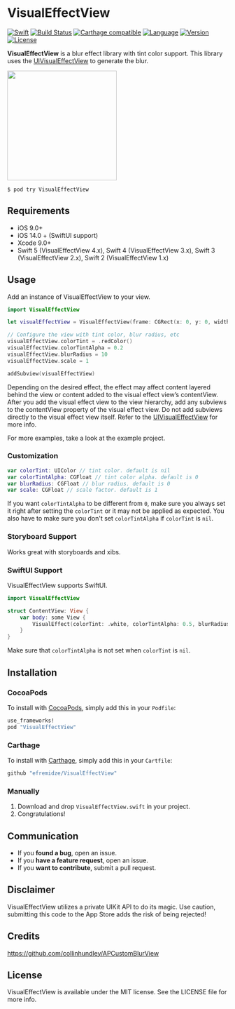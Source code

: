 # VisualEffectView

[![Swift](https://github.com/efremidze/VisualEffectView/actions/workflows/ci.yml/badge.svg)](https://github.com/efremidze/VisualEffectView/actions/workflows/ci.yml)
[![Build Status](https://travis-ci.org/efremidze/VisualEffectView.svg?branch=master)](https://travis-ci.org/efremidze/VisualEffectView)
[![Carthage compatible](https://img.shields.io/badge/Carthage-compatible-4BC51D.svg?style=flat)](https://github.com/Carthage/Carthage)
[![Language](https://img.shields.io/badge/Swift-5-orange.svg?style=flat)](https://swift.org)
[![Version](https://img.shields.io/cocoapods/v/VisualEffectView.svg?style=flat)](http://cocoapods.org/pods/VisualEffectView)
[![License](https://img.shields.io/cocoapods/l/VisualEffectView.svg?style=flat)](http://cocoapods.org/pods/VisualEffectView)

**VisualEffectView** is a blur effect library with tint color support. This library uses the [UIVisualEffectView](https://developer.apple.com/library/ios/documentation/UIKit/Reference/UIVisualEffectView/) to generate the blur.

<img src="/Images/demo.gif" width="250" />

```
$ pod try VisualEffectView
```

## Requirements

- iOS 9.0+
- iOS 14.0 + (SwiftUI support)
- Xcode 9.0+
- Swift 5 (VisualEffectView 4.x), Swift 4 (VisualEffectView 3.x), Swift 3 (VisualEffectView 2.x), Swift 2 (VisualEffectView 1.x)

## Usage

Add an instance of VisualEffectView to your view.

```swift
import VisualEffectView

let visualEffectView = VisualEffectView(frame: CGRect(x: 0, y: 0, width: 320, height: 480))

// Configure the view with tint color, blur radius, etc
visualEffectView.colorTint = .redColor()
visualEffectView.colorTintAlpha = 0.2
visualEffectView.blurRadius = 10
visualEffectView.scale = 1

addSubview(visualEffectView)
```

Depending on the desired effect, the effect may affect content layered behind the view or content added to the visual effect view’s contentView. After you add the visual effect view to the view hierarchy, add any subviews to the contentView property of the visual effect view. Do not add subviews directly to the visual effect view itself. Refer to the [UIVisualEffectView](https://developer.apple.com/library/ios/documentation/UIKit/Reference/UIVisualEffectView/) for more info.

For more examples, take a look at the example project.

### Customization

```swift
var colorTint: UIColor // tint color. default is nil
var colorTintAlpha: CGFloat // tint color alpha. default is 0
var blurRadius: CGFloat // blur radius. default is 0
var scale: CGFloat // scale factor. default is 1
```

If you want `colorTintAlpha` to be different from `0`, make sure you always set it right after setting the `colorTint` or it may not be applied as expected.
You also have to make sure you don't set `colorTintAlpha` if `colorTint` is `nil`. 

### Storyboard Support

Works great with storyboards and xibs.

### SwiftUI Support

VisualEffectView supports SwiftUI.

```swift
import VisualEffectView

struct ContentView: View {
    var body: some View {
        VisualEffect(colorTint: .white, colorTintAlpha: 0.5, blurRadius: 18, scale: 1)
    }
}
```

Make sure that `colorTintAlpha` is not set when `colorTint` is `nil`.

## Installation

### CocoaPods
To install with [CocoaPods](http://cocoapods.org/), simply add this in your `Podfile`:
```ruby
use_frameworks!
pod "VisualEffectView"
```

### Carthage
To install with [Carthage](https://github.com/Carthage/Carthage), simply add this in your `Cartfile`:
```ruby
github "efremidze/VisualEffectView"
```

### Manually
1. Download and drop ```VisualEffectView.swift``` in your project.  
2. Congratulations!

## Communication

- If you **found a bug**, open an issue.
- If you **have a feature request**, open an issue.
- If you **want to contribute**, submit a pull request.

## Disclaimer

VisualEffectView utilizes a private UIKit API to do its magic. Use caution, submitting this code to the App Store adds the risk of being rejected!

## Credits

https://github.com/collinhundley/APCustomBlurView

## License

VisualEffectView is available under the MIT license. See the LICENSE file for more info.
